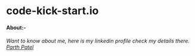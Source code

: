 # code-kick-start.io
<h4> About:- <h4>
<h6> Want to know about me, here is my linkedin profile check my details there. <div class="badge-base LI-profile-badge" data-locale="en_US" data-size="medium" data-theme="dark" data-type="HORIZONTAL" data-vanity="parth-patel-75ba6232b" data-version="v1"><a class="badge-base__link LI-simple-link" href="https://in.linkedin.com/in/parth-patel-75ba6232b?trk=profile-badge" target="blank">Parth Patel</a></div> </h6>
